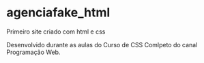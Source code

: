 # agenciafake_html
Primeiro site criado com html e css

Desenvolvido durante as aulas do Curso de CSS Comlpeto do canal Programação Web.
